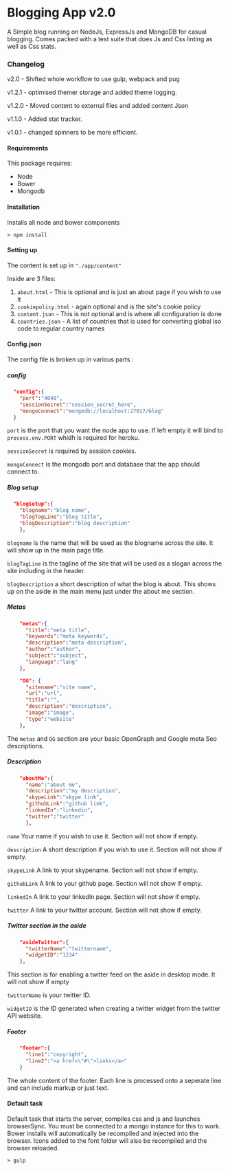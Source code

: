 # Blogging App v2.0

A Simple blog running on NodeJs, ExpressJs and MongoDB for casual blogging.
Comes packed with a test suite that does Js and Css linting as well as Css stats.

### Changelog
v2.0 - Shifted whole workflow to use gulp, webpack and pug

v1.2.1 - optimised themer storage and added theme logging.

v1.2.0 - Moved content to external files and added content Json

v1.1.0 - Added stat tracker.

v1.0.1 - changed spinners to be more efficient.

#### Requirements
This package requires:
* Node
* Bower
* Mongodb

#### Installation
Installs all node and bower components
```shell
> npm install
```

#### Setting up

The content is set up in `"./app/content"`

Inside are 3 files:
1. `about.html` - This is optional and is just an about page if you wish to use it
2. `cookiepolicy.html` - again optional and is the site's cookie policy
3. `content.json` - This is not optional and is where all configuration is done
4. `countries.json` - A list of countries that is used for converting global iso code to regular country names

#### Config.json
The config file is broken up in various parts :

##### config

```json
  "config":{
    "port":"4040",
    "sessionSecret":"session_secret_here",
    "mongoConnect":"mongodb://localhost:27017/blog"
  }
```
`port` is the port that you want the node app to use. If left empty it will bind to `process.env.PORT` whidh is required for heroku.

`sessionSecret` is required by session cookies.

`mongoConnect` is the mongodb port and database that the app should connect to.

##### Blog setup

```json
  "blogSetup":{
    "blogname":"blog name",
    "blogTagLine":"blog title",
    "blogDescription":"blog description"
    },
```

`blogname` is the name that will be used as the blogname across the site. It will show up in the main page title.

`blogTagLine` is the tagline of the site that will be used as a slogan across the site including in the header.

`blogDescription` a short description of what the blog is about. This shows up on the aside in the main menu just under the about me section.

##### Metas

```json
    "metas":{
      "title":"meta title",
      "keywords":"meta keywords",
      "description":"meta description",
      "author":"author",
      "subject":"subject",
      "language":"lang"
    },
```
```json
    "OG": {
      "sitename":"site name",
      "url":"url",
      "title":"",
      "description":"description",
      "image":"image",
      "type":"website"
    },
```

The `metas` and `OG` section are your basic OpenGraph and Google meta Seo descriptions.

##### Description

```json
    "aboutMe":{
      "name":"about me",
      "description":"my description",
      "skypeLink":"skype link",
      "githubLink":"github link",
      "linkedIn":"linkedin",
      "twitter":"twitter"
      },
```

`name` Your name if you wish to use it. Section will not show if empty.

`description` A short description if you wish to use it. Section will not show if empty.

`skypeLink` A link to your skypename. Section will not show if empty.

`githubLink` A link to your github page. Section will not show if empty.

`linkedIn` A link to your linkedIn page. Section will not show if empty.

`twitter` A link to your twitter account. Section will not show if empty.

##### Twitter section in the aside

```json
    "asideTwitter":{
      "twitterName":"twittername",
      "widgetID":"1234"
    },
```

This section is for enabling a twitter feed on the aside in desktop mode. It will not show if empty

`twitterName` is your twitter ID.

`widgetID` is the ID generated when creating a twitter widget from the twitter API website.

##### Footer

```json
    "footer":{
      "line1":"copyright",
      "line2":"<a href=\"#\">links</a>"
    }
```

The whole content of the footer. Each line is processed onto a seperate line and can include markup or just text.

#### Default task
Default task that starts the server, compiles css and js and launches browserSync. You must be connected to a mongo instance for this to work.
Bower installs will automatically be recompiled and injected into the browser.
Icons added to the font folder will also be recompiled and the browser reloaded.
```shell
> gulp
```

